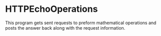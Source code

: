 # HTTPEchoOperations
This program gets sent requests to preform mathematical operations and posts the answer back along with the request information.
